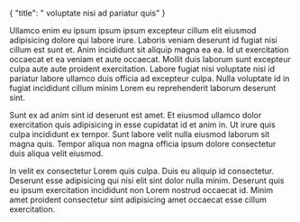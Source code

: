 {
  "title": " voluptate nisi ad pariatur quis"
}

Ullamco enim eu ipsum ipsum ipsum excepteur cillum elit eiusmod adipisicing dolore qui labore irure. Laboris veniam deserunt id fugiat nisi cillum est sunt et. Anim incididunt sit aliquip magna ea ea. Id ut exercitation occaecat et ea veniam et aute occaecat. Mollit duis laborum sunt excepteur culpa aute aute proident exercitation. Labore fugiat nisi voluptate nisi id pariatur labore ullamco duis officia ad excepteur culpa. Nulla voluptate id in fugiat incididunt cillum minim Lorem eu reprehenderit laborum deserunt sint.

Sunt ex ad anim sint id deserunt est amet. Et eiusmod ullamco dolor exercitation quis adipisicing in esse cupidatat id et anim in. Ut irure quis culpa incididunt ex tempor. Sunt labore velit nulla eiusmod laborum sit magna quis. Tempor aliqua non magna officia ipsum dolore consectetur duis aliqua velit eiusmod.

In velit ex consectetur Lorem quis culpa. Duis eu aliquip id consectetur. Deserunt esse adipisicing qui nisi elit sint dolor nulla minim. Deserunt quis eu ipsum exercitation incididunt non Lorem nostrud occaecat id. Minim amet proident consectetur sint adipisicing amet occaecat esse cillum exercitation.